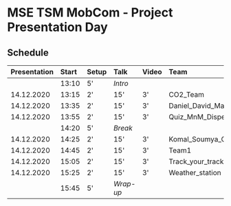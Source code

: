 # MSE TSM MobCom - Project Presentation Day

## Schedule

Presentation|Start|Setup|Talk|Video|Team
:---|:---|:---|:---|:---|:---
 | |13:10|5'|_Intro_
14.12.2020|13:15|2'|15'|3'|CO2_Team
14.12.2020|13:35|2'|15'|3'|Daniel_David_Matthis
14.12.2020|13:55|2'|15'|3'|Quiz_MnM_Dispenser
 | |14:20|5'|_Break_
14.12.2020|14:25|2'|15'|3'|Komal_Soumya_Charles
14.12.2020|14:45|2'|15'|3'|Team1
14.12.2020|15:05|2'|15'|3'|Track_your_track
14.12.2020|15:25|2'|15'|3'|Weather_station
 | |15:45|5'|_Wrap-up_
